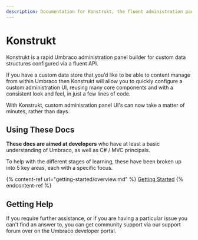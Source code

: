 ```yaml
---
description: Documentation for Konstrukt, the fluent administration panel builder for Umbraco.
---
```


# Konstrukt

Konstrukt is a rapid Umbraco administration panel builder for custom data structures configured via a fluent API.

If you have a custom data store that you’d like to be able to content manage from within Umbraco then Konstrukt will allow you to quickly configure a custom administration UI, reusing many core components and with a consistent look and feel, in just a few lines of code.

With Konstrukt, custom adminisration panel UI's can now take a matter of minutes, rather than days.

## Using These Docs

**These docs are aimed at developers** who have at least a basic understanding of Umbraco, as well as C# / MVC principals.

To help with the different stages of learning, these have been broken up into 5 key areas, each with a specific focus.

{% content-ref url="getting-started/overview.md" %}
[Getting Started](getting-started/overview.md)
{% endcontent-ref %}

## Getting Help
If you require further assistance, or if you are having a particular issue you can't find an answer to, you can get community support via our support forum over on the Umbraco developer portal.